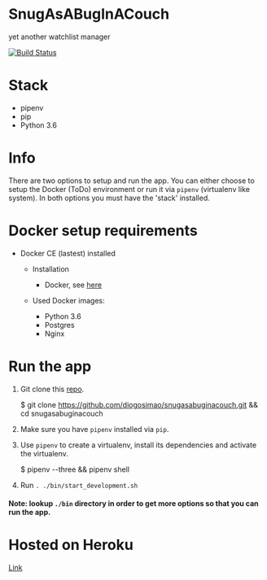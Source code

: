 SnugAsABugInACouch
=====================================================

yet another watchlist manager

[![Build Status](https://travis-ci.org/diogosimao/snug-as-a-bug-in-a-couch.svg?branch=master)](https://travis-ci.org/diogosimao/snug-as-a-bug-in-a-couch)


Stack
=============

* pipenv
* pip
* Python 3.6

Info
====

There are two options to setup and run the app. You can either choose to setup the Docker (ToDo) environment or run it via `pipenv` (virtualenv like system). In both options you must have the 'stack' installed. 

Docker setup requirements 
=============================

* Docker CE (lastest) installed
    * Installation    
        * Docker, see [here](https://docs.docker.com/installation/)
    
    * Used Docker images:
        * Python 3.6
        * Postgres
        * Nginx

Run the app
===========

1. Git clone this [repo](https://github.com/diogosimao/snug-as-a-bug-in-a-couch.git). 
    
    $ git clone https://github.com/diogosimao/snugasabuginacouch.git && cd snugasabuginacouch

2. Make sure you have `pipenv` installed via `pip`.

3. Use `pipenv` to create a virtualenv, install its dependencies and activate the virtualenv.

    $ pipenv --three && pipenv shell

4. Run `. ./bin/start_development.sh`


#### Note: lookup `./bin` directory  in order to get more options so that you can run the app.  


Hosted on Heroku
================

[Link](http://snugasabuginacouch.herokuapp.com/)